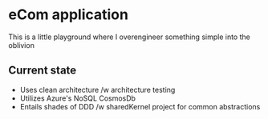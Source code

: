 # eCom application

This is a little playground where I overengineer something simple into the oblivion

## Current state

- Uses clean architecture /w architecture testing
- Utilizes Azure's NoSQL CosmosDb
- Entails shades of DDD /w sharedKernel project for common abstractions



